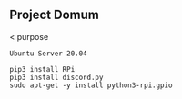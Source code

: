 ## Project Domum
< purpose

```
Ubuntu Server 20.04

pip3 install RPi
pip3 install discord.py
sudo apt-get -y install python3-rpi.gpio
```
